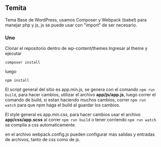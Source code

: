 ## Temita

Tema Base de WordPress, usamos Composer y Webpack (babel) para manejar php y js, js se puede usar con "import" de ser necesario.

### Uno

Clonar el repositorio dentro de wp-content/themes 
Ingresar al theme y ejecutar

```composer install```

luego

```npm install```

El script general del sitio es app.min.js, se genera con el comando ```npm run build```, para hacer cambios, utilizar el archivo **app/js/app.js**, luego correr el comando de build, si estan haciendo muchos cambios, correr ```npm run watch``` para que npm haga el build al guardar los cambios.

El style general es app.min.css, para hacer cambios usar el archivo **app/css/app.scss** al correr ```npm run build``` o tener corriendo ```npm run watch``` se compila a css automaticamente.

en el archivo webpack.config.js pueden configurar mas salidas y entradas de archivos, tanto de css como de js.